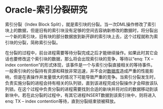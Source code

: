 # Oracle-索引分裂研究


索引分裂（Index Block Split），就是索引块的分裂。当一次DML操作修改了索引块上的数据，但是旧有的索引块没有足够的空间去容纳新修改的数据时，将分裂出一个新的索引块，旧有块的部分数据放到新开辟的索引块上去，这个过程就称为索引块的分裂，简称索引分裂。

在分裂的过程中，前台进程需要等待分裂完成之后才能继续操作。如果此时其它会话也要修改这个索引块的数据，那么将会出现索引块的竞争，等待以“enq: TX – index contention”的形式体现，该事件是一个与索引分裂直接相关的等待事件。一般索引块的分裂持有资源和释放非常迅速，并不会对[数据库](https://cloud.tencent.com/solution/database?from_column=20065&from=20065)造成严重的性能影响，但是在表操作并发量很大的情况下可能导致严重的竞争。当索引分裂发生时，负责实施分裂的进程会持有相关的队列锁，直到该进程完成分裂操作才会释放该队列锁。在这个过程中负责分裂的进程需要找到合适的新块并将对应的数据移动到该新块中。若在此分裂的过程中，有其它进程INSERT数据到该索引块中，则将进入enq: TX – index contention等待，直到分裂结束锁被释放。
